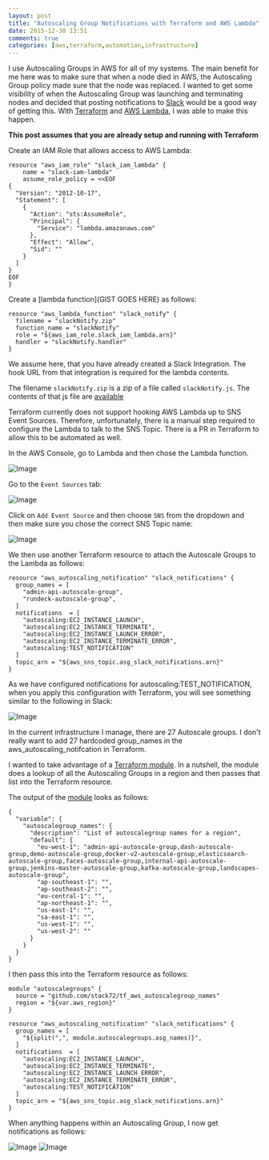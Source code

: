 ```yaml
---
layout: post
title: "Autoscaling Group Notifications with Terraform and AWS Lambda"
date: 2015-12-30 13:51
comments: true
categories: [aws,terraform,automation,infrastructure]
---
```

I use Autoscaling Groups in AWS for all of my systems. The main benefit for me here was to make sure that when a node died in AWS, the Autoscaling Group policy made sure that the node was replaced. I wanted to get some visibility of when the Autoscaling Group was launching and terminating nodes and decided that posting notifications to [Slack](https://slack.com/) would be a good way of getting this. With [Terraform](https://terraform.io/) and [AWS Lambda](http://docs.aws.amazon.com/lambda/latest/dg/welcome.html), I was able to make this happen.

**This post assumes that you are already setup and running with Terraform**

Create an IAM Role that allows access to AWS Lambda:

```
resource "aws_iam_role" "slack_iam_lambda" {
    name = "slack-iam-lambda"
    assume_role_policy = <<EOF
{
  "Version": "2012-10-17",
  "Statement": [
    {
      "Action": "sts:AssumeRole",
      "Principal": {
        "Service": "lambda.amazonaws.com"
      },
      "Effect": "Allow",
      "Sid": ""
    }
  ]
}
EOF
}
```

Create a [lambda function](GIST GOES HERE) as follows:

```
resource "aws_lambda_function" "slack_notify" {
  filename = "slackNotify.zip"
  function_name = "slackNotify"
  role = "${aws_iam_role.slack_iam_lambda.arn}"
  handler = "slackNotify.handler"
}
```

We assume here, that you have already created a Slack Integration. The hook URL from that integration is required for the lambda contents. 

The filename `slackNotify.zip` is a zip of a file called `slackNotify.js`. The contents of that js file are [available](https://gist.github.com/stack72/ad97da2df376754e413a)

Terraform currently does not support hooking AWS Lambda up to SNS Event Sources. Therefore, unfortunately, there is a manual step required to configure the Lambda to talk to the SNS Topic. There is a PR in Terraform to allow this to be automated as well.

In the AWS Console, go to Lambda and then chose the Lambda function. 

![Image](/images/lambda_function.png)

Go to the `Event Sources` tab:

![Image](/images/lambda_function_event_sources.png)

Click on `Add Event Source` and then choose `SNS` from the dropdown and then make sure you chose the correct SNS Topic name:

![Image](/images/lambda_function_sns_topic.png)

We then use another Terraform resource to attach the Autoscale Groups to the Lambda as follows:

```
resource "aws_autoscaling_notification" "slack_notifications" {
  group_names = [
    "admin-api-autoscale-group",
    "rundeck-autoscale-group",
  ]
  notifications  = [
    "autoscaling:EC2_INSTANCE_LAUNCH",
    "autoscaling:EC2_INSTANCE_TERMINATE",
    "autoscaling:EC2_INSTANCE_LAUNCH_ERROR",
    "autoscaling:EC2_INSTANCE_TERMINATE_ERROR",
    "autoscaling:TEST_NOTIFICATION"
  ]
  topic_arn = "${aws_sns_topic.asg_slack_notifications.arn}"
}
```

As we have configured notifications for autoscaling:TEST_NOTIFICATION, when you apply this configuration with Terraform, you will see something similar to the following in Slack:

![Image](/images/slack_test_notification.png)

In the current infrastructure I manage, there are 27 Autoscale groups. I don't really want to add 27 hardcoded group_names in the aws_autoscaling_notifcation in Terraform. 

I wanted to take advantage of a [Terraform module](https://www.terraform.io/docs/modules/usage.html). In a nutshell, the module does a lookup of all the Autoscaling Groups in a region and then passes that list into the Terraform resource.

The output of the [module](https://github.com/stack72/tf_aws_autoscalegroup_names) looks as follows:

```
{
  "variable": {
    "autoscalegroup_names": {
      "description": "List of autoscalegroup names for a region",
      "default": {
        "eu-west-1": "admin-api-autoscale-group,dash-autoscale-group,demo-autoscale-group,docker-v2-autoscale-group,elasticsearch-autoscale-group,faces-autoscale-group,internal-api-autoscale-group,jenkins-master-autoscale-group,kafka-autoscale-group,landscapes-autoscale-group",
        "ap-southeast-1": "",
        "ap-southeast-2": "",
        "eu-central-1": "",
        "ap-northeast-1": "",
        "us-east-1": "",
        "sa-east-1": "",
        "us-west-1": "",
        "us-west-2": ""
      }
    }
  }
}
```

I then pass this into the Terraform resource as follows:

```
module "autoscalegroups" {
  source = "github.com/stack72/tf_aws_autoscalegroup_names"
  region = "${var.aws_region}"
}

resource "aws_autoscaling_notification" "slack_notifications" {
  group_names = [
    "${split(",", module.autoscalegroups.asg_names)}",
  ]
  notifications  = [
    "autoscaling:EC2_INSTANCE_LAUNCH",
    "autoscaling:EC2_INSTANCE_TERMINATE",
    "autoscaling:EC2_INSTANCE_LAUNCH_ERROR",
    "autoscaling:EC2_INSTANCE_TERMINATE_ERROR",
    "autoscaling:TEST_NOTIFICATION"
  ]
  topic_arn = "${aws_sns_topic.asg_slack_notifications.arn}"
}
```

When anything happens within an Autoscaling Group, I now get notifications as follows:

![Image](/images/termination_notification.png)
![Image](/images/launch_notification.png)
